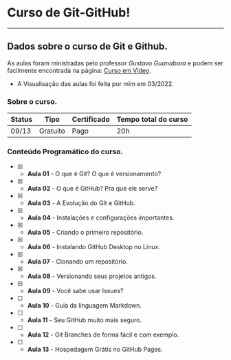 # Curso de Git-GitHub!
___
## Dados sobre o curso de Git e Github.

As aulas foram ministradas pelo professor *Gustavo Guanabara* e podem ser facilmente encontrada na página: [Curso em Vídeo](cursoemvideo.com). 
   * A Visualisação das aulas foi feita por mim em 03/2022.

### Sobre o curso.
Status | Tipo |Certificado | Tempo total do curso
--- | --- | --- | --- 
09/13 | Gratuito | Pago | 20h

### Conteúdo Programático do curso.
- [x] - **Aula 01** - O que é Git? O que é versionamento?
- [x] - **Aula 02** - O que é GitHub? Pra que ele serve?
- [x] - **Aula 03** - A Evolução do Git e GitHub.
- [x] - **Aula 04** - Instalações e configurações importantes.
- [x] - **Aula 05** - Criando o primeiro repositório.
- [x] - **Aula 06** - Instalando GitHub Desktop no Linux.
- [x] - **Aula 07** - Clonando um repositório.
- [x] - **Aula 08** - Versionando seus projetos antigos.
- [x] - **Aula 09** - Você sabe usar Issues?
- [ ] - **Aula 10** - Guia da linguagem Markdown.
- [ ] - **Aula 11** - Seu GitHub muito mais seguro.
- [ ] - **Aula 12** - Git Branches de forma fácil e com exemplo.
- [ ] - **Aula 13** - Hospedagem Grátis no GitHub Pages.

